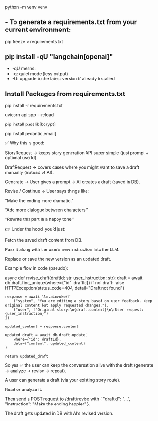 python -m venv venv


## - To generate a requirements.txt from your current environment:
pip freeze > requirements.txt

## pip install -qU "langchain[openai]"

- -qU means:
- -q: quiet mode (less output)
- -U: upgrade to the latest version if already installed

## Install Packages from requirements.txt
pip install -r requirements.txt

uvicorn api:app --reload

pip install passlib[bcrypt]

pip install pydantic[email]

✅ Why this is good:

StoryRequest → keeps story generation API super simple (just prompt + optional userId).

DraftRequest → covers cases where you might want to save a draft manually (instead of AI).



Generate → User gives a prompt → AI creates a draft (saved in DB).



Revise / Continue → User says things like:

“Make the ending more dramatic.”

“Add more dialogue between characters.”

“Rewrite this part in a happy tone.”

👉 Under the hood, you’d just:

Fetch the saved draft content from DB.

Pass it along with the user’s new instruction into the LLM.

Replace or save the new version as an updated draft.

Example flow in code (pseudo):

async def revise_draft(draftId: str, user_instruction: str):
    draft = await db.draft.find_unique(where={"id": draftId})
    if not draft:
        raise HTTPException(status_code=404, detail="Draft not found")

    response = await llm.ainvoke([
        ("system", "You are editing a story based on user feedback. Keep original content but apply requested changes."),
        ("user", f"Original story:\n{draft.content}\n\nUser request: {user_instruction}")
    ])

    updated_content = response.content

    updated_draft = await db.draft.update(
        where={"id": draftId},
        data={"content": updated_content}
    )

    return updated_draft


So yes ✅ the user can keep the conversation alive with the draft (generate → analyze → revise → repeat).

A user can generate a draft (via your existing story route).

Read or analyze it.

Then send a POST request to /draft/revise with { "draftId": "...", "instruction": "Make the ending happier" }.

The draft gets updated in DB with AI’s revised version.
